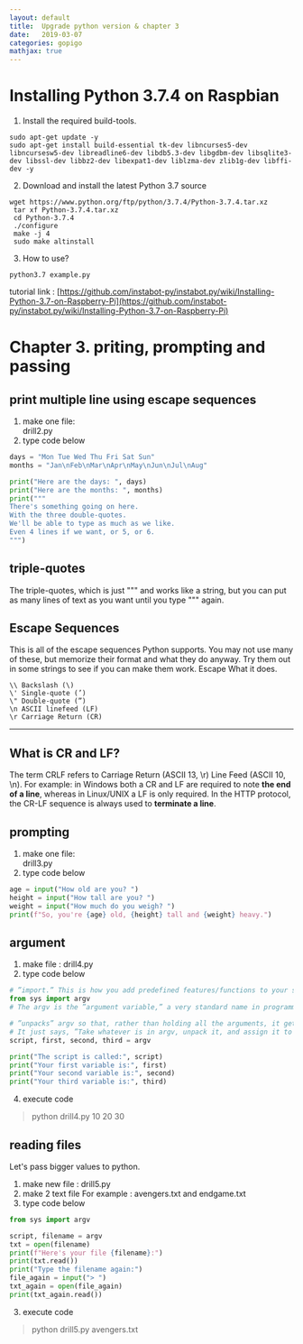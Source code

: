 ```yaml
---
layout: default
title:  Upgrade python version & chapter 3
date:   2019-03-07
categories: gopigo
mathjax: true
---
```


# Installing Python 3.7.4 on Raspbian
1. Install the required build-tools.
```
sudo apt-get update -y
sudo apt-get install build-essential tk-dev libncurses5-dev libncursesw5-dev libreadline6-dev libdb5.3-dev libgdbm-dev libsqlite3-dev libssl-dev libbz2-dev libexpat1-dev liblzma-dev zlib1g-dev libffi-dev -y
```
2. Download and install the latest Python 3.7 source
```
wget https://www.python.org/ftp/python/3.7.4/Python-3.7.4.tar.xz
 tar xf Python-3.7.4.tar.xz
 cd Python-3.7.4
 ./configure
 make -j 4
 sudo make altinstall
```

3. How to use?
```
python3.7 example.py
```

tutorial link : [https://github.com/instabot-py/instabot.py/wiki/Installing-Python-3.7-on-Raspberry-Pi](https://github.com/instabot-py/instabot.py/wiki/Installing-Python-3.7-on-Raspberry-Pi)


# Chapter 3. priting, prompting and passing
## print multiple line using escape sequences 
1. make one file:  
drill2.py
2. type code below  

```python
days = "Mon Tue Wed Thu Fri Sat Sun"
months = "Jan\nFeb\nMar\nApr\nMay\nJun\nJul\nAug"

print("Here are the days: ", days)
print("Here are the months: ", months)
print("""
There's something going on here.
With the three double-quotes.
We'll be able to type as much as we like.
Even 4 lines if we want, or 5, or 6.
""")
```  




## triple-quotes
The triple-quotes, which is just """ and works like a string, but you can put
as many lines of text as you want until you type """ again. 


## Escape Sequences
This is all of the escape sequences Python supports. You may not use many of these, but memorize their
format and what they do anyway. Try them out in some strings to see if you can make them work.
Escape What it does.
```
\\ Backslash (\)
\' Single-quote (’)
\" Double-quote (”)
\n ASCII linefeed (LF)
\r Carriage Return (CR)
```

---
## What is CR and LF?
The term CRLF refers to Carriage Return (ASCII 13, \r) Line Feed (ASCII 10, \n). 
For example: in Windows both a CR and LF are required to note **the end of a line**, whereas in Linux/UNIX a LF is only required. In the HTTP protocol, the CR-LF sequence is always used to **terminate a line**.

## prompting
1. make one file:  
drill3.py
2. type code below  
```python
age = input("How old are you? ")
height = input("How tall are you? ")
weight = input("How much do you weigh? ")
print(f"So, you're {age} old, {height} tall and {weight} heavy.")
```

## argument

1. make file : drill4.py
2. type code below  
```python
# ”import.” This is how you add predefined features/functions to your script from the Python modules.
from sys import argv
# The argv is the ”argument variable,” a very standard name in programming that you will find used in many other languages. This variable holds the arguments you pass to your Python script when you run it.

# ”unpacks” argv so that, rather than holding all the arguments, it gets assigned to four variables you can work with: script, first, second, and third. This may look strange, but ”unpack” is probably the best word to describe what it does. 
# It just says, ”Take whatever is in argv, unpack it, and assign it to all of these variables on the left in order.”
script, first, second, third = argv

print("The script is called:", script)
print("Your first variable is:", first)
print("Your second variable is:", second)
print("Your third variable is:", third)
```
4. execute code  
> python drill4.py 10 20 30

## reading files
Let's pass bigger values to python. 

1. make new file : drill5.py
2. make 2 text file
For example : avengers.txt and endgame.txt 
2. type code below
```python
from sys import argv

script, filename = argv
txt = open(filename)
print(f"Here's your file {filename}:")
print(txt.read())
print("Type the filename again:")
file_again = input("> ")
txt_again = open(file_again)
print(txt_again.read())
```
3. execute code 
> python drill5.py avengers.txt
